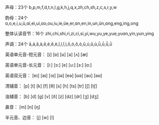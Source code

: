 声母：23个
b,p,m,f,d,t,n,l,g,k,h,j,q,x,zh,ch,sh,z,c,s,r,y,w

韵母：24个
ɑ,o,e,i,u,ü,ɑi,ei,ui,ɑo,ou,iu,ie,üe,er,ɑn,en,in,un,ün,ɑng,eng,ing,ong

整体认读音节：16个
zhi,chi,shi,ri,zi,ci,si,yi,wu,yu,ye,yue,yuɑn,yin,yun,ying

声调：24个
ā,á,ǎ,à,ē,é,ě,è,ī,í,ǐ,ì,ō,ó,ǒ,ò,ū,ú,ǔ,ù,ǖ,ǘ,ǚ,ǜ

英语单元音-短元音：
[ɪ] [ɒ] [ʊ] [ə] [ʌ] [æ]

英语单元音-长元音：
[i:] [ɔ:] [e] [u:] [ɜ:] [ɑ:]

英语双元音：
[eɪ] [aɪ] [ɔɪ] [ɪə] [eə] [ʊə] [aʊ] [əʊ]

清辅音：
[p] [t] [k] [f] [θ] [s] [h]  [ts] [tr] [ʃ] [tʃ]

浊辅音：
[b] [d] [g] [v] [ð] [z] [dz] [dr] [ʒ] [dʒ]


鼻音：
[m] [n] [ŋ]







半元音、边音：
[j] [w] [l]